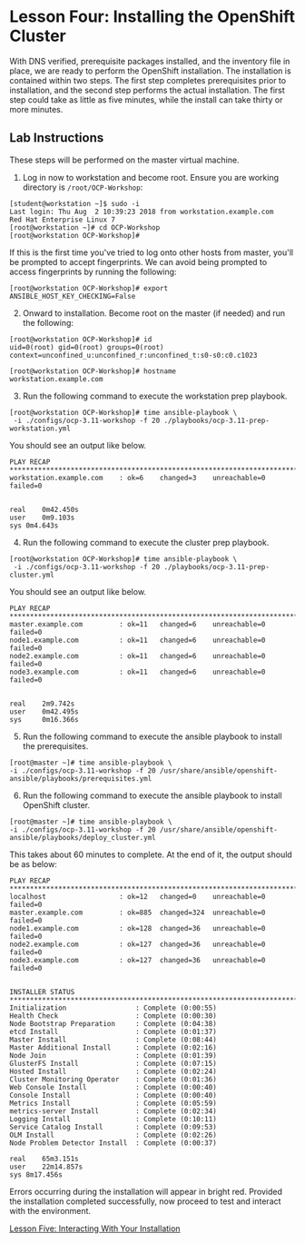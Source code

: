 # Lesson Four: Installing the OpenShift Cluster

With DNS verified, prerequisite packages installed, and the inventory file in place, we are ready to perform the OpenShift installation. The installation is contained within two steps. The first step completes prerequisites prior to installation, and the second step performs the actual installation. The first step could take as little as five minutes, while the install can take thirty or more minutes.

## Lab Instructions

These steps will be performed on the master virtual machine. 

1. Log in now to workstation and become root. Ensure you are working directory is ```/root/OCP-Workshop```:
```
[student@workstation ~]$ sudo -i
Last login: Thu Aug  2 10:39:23 2018 from workstation.example.com
Red Hat Enterprise Linux 7
[root@workstation ~]# cd OCP-Workshop
[root@workstation OCP-Workshop]#
```
If this is the first time you've tried to log onto other hosts from master, you'll be prompted to accept fingerprints. We can avoid being prompted to access fingerprints by running the following:
```
[root@workstation OCP-Workshop]# export ANSIBLE_HOST_KEY_CHECKING=False
```

2. Onward to installation. Become root on the master (if needed) and run the following:
```
[root@workstation OCP-Workshop]# id
uid=0(root) gid=0(root) groups=0(root) context=unconfined_u:unconfined_r:unconfined_t:s0-s0:c0.c1023

[root@workstation OCP-Workshop]# hostname
workstation.example.com
```

3. Run the following command to execute the workstation prep playbook.
```
[root@workstation OCP-Workshop]# time ansible-playbook \
 -i ./configs/ocp-3.11-workshop -f 20 ./playbooks/ocp-3.11-prep-workstation.yml
```

You should see an output like below.
```
PLAY RECAP **************************************************************************************************************************************************************
workstation.example.com    : ok=6    changed=3    unreachable=0    failed=0   


real	0m42.450s
user	0m9.103s
sys	0m4.643s
```

4. Run the following command to execute the cluster prep playbook.
```
[root@workstation OCP-Workshop]# time ansible-playbook \
 -i ./configs/ocp-3.11-workshop -f 20 ./playbooks/ocp-3.11-prep-cluster.yml
```

You should see an output like below.
```
PLAY RECAP **************************************************************************************************************************************************************
master.example.com         : ok=11   changed=6    unreachable=0    failed=0   
node1.example.com          : ok=11   changed=6    unreachable=0    failed=0   
node2.example.com          : ok=11   changed=6    unreachable=0    failed=0   
node3.example.com          : ok=11   changed=6    unreachable=0    failed=0   


real	2m9.742s
user	0m42.495s
sys	    0m16.366s
```

5. Run the following command to execute the ansible playbook to install the prerequisites.
```
[root@master ~]# time ansible-playbook \
-i ./configs/ocp-3.11-workshop -f 20 /usr/share/ansible/openshift-ansible/playbooks/prerequisites.yml
```

6. Run the following command to execute the ansible playbook to install OpenShift cluster.
```
[root@master ~]# time ansible-playbook \
-i ./configs/ocp-3.11-workshop -f 20 /usr/share/ansible/openshift-ansible/playbooks/deploy_cluster.yml
```

This takes about 60 minutes to complete. At the end of it, the output should be as below:
```
PLAY RECAP **************************************************************************************************************************************************************
localhost                  : ok=12   changed=0    unreachable=0    failed=0   
master.example.com         : ok=885  changed=324  unreachable=0    failed=0   
node1.example.com          : ok=128  changed=36   unreachable=0    failed=0   
node2.example.com          : ok=127  changed=36   unreachable=0    failed=0   
node3.example.com          : ok=127  changed=36   unreachable=0    failed=0   


INSTALLER STATUS ********************************************************************************************************************************************************
Initialization                 : Complete (0:00:55)
Health Check                   : Complete (0:00:30)
Node Bootstrap Preparation     : Complete (0:04:38)
etcd Install                   : Complete (0:01:37)
Master Install                 : Complete (0:08:44)
Master Additional Install      : Complete (0:02:16)
Node Join                      : Complete (0:01:39)
GlusterFS Install              : Complete (0:07:15)
Hosted Install                 : Complete (0:02:24)
Cluster Monitoring Operator    : Complete (0:01:36)
Web Console Install            : Complete (0:00:40)
Console Install                : Complete (0:00:40)
Metrics Install                : Complete (0:05:59)
metrics-server Install         : Complete (0:02:34)
Logging Install                : Complete (0:10:11)
Service Catalog Install        : Complete (0:09:53)
OLM Install                    : Complete (0:02:26)
Node Problem Detector Install  : Complete (0:00:37)

real	65m3.151s
user	22m14.857s
sys	8m17.456s

```
Errors occurring during the installation will appear in bright red. Provided the installation completed successfully, now proceed to test and interact with the environment.

[Lesson Five: Interacting With Your Installation](05-lesson-interacting.md)
